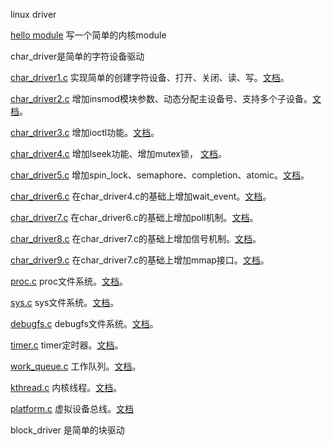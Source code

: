 linux driver

[hello module](https://github.com/sloongz/linux_driver/tree/master/hello_module) 写一个简单的内核module

char_driver是简单的字符设备驱动

[char_driver1.c](https://github.com/sloongz/linux_driver/blob/master/char_driver/char_driver1.c) 实现简单的创建字符设备、打开、关闭、读、写。[文档](https://github.com/sloongz/linux_driver/blob/master/char_driver/char_driver1.md)。

[char_driver2.c](https://github.com/sloongz/linux_driver/blob/master/char_driver/char_driver2.c) 增加insmod模块参数、动态分配主设备号、支持多个子设备。[文档](https://github.com/sloongz/linux_driver/blob/master/char_driver/char_driver2.md)。

[char_driver3.c](https://github.com/sloongz/linux_driver/blob/master/char_driver/char_driver3.c) 增加ioctl功能。[文档](https://github.com/sloongz/linux_driver/blob/master/char_driver/char_driver3.md)。

[char_driver4.c](https://github.com/sloongz/linux_driver/blob/master/char_driver/char_driver4.c) 增加lseek功能、增加mutex锁， [文档](https://github.com/sloongz/linux_driver/blob/master/char_driver/char_driver4.md)。

[char_driver5.c](https://github.com/sloongz/linux_driver/blob/master/char_driver/char_driver5.c) 增加spin_lock、semaphore、completion、atomic。[文档](https://github.com/sloongz/linux_driver/blob/master/char_driver/char_driver5.md)。

[char_driver6.c](https://github.com/sloongz/linux_driver/blob/master/char_driver/char_driver6.c) 在char_driver4.c的基础上增加wait_event。[文档](https://github.com/sloongz/linux_driver/blob/master/char_driver/char_driver6.md)。

[char_driver7.c](https://github.com/sloongz/linux_driver/blob/master/char_driver/char_driver7.c) 在char_driver6.c的基础上增加poll机制。[文档](https://github.com/sloongz/linux_driver/blob/master/char_driver/char_driver7.md)。

[char_driver8.c](https://github.com/sloongz/linux_driver/blob/master/char_driver/char_driver8.c) 在char_driver7.c的基础上增加信号机制。[文档](https://github.com/sloongz/linux_driver/blob/master/char_driver/char_driver8.md)。

[char_driver9.c](https://github.com/sloongz/linux_driver/blob/master/char_driver/char_driver9.c) 在char_driver7.c的基础上增加mmap接口。[文档](https://github.com/sloongz/linux_driver/blob/master/char_driver/char_driver9.md)。

[proc.c](https://github.com/sloongz/linux_driver/blob/master/proc/proc.c) proc文件系统。[文档](https://github.com/sloongz/linux_driver/blob/master/proc/proc.md)。

[sys.c](https://github.com/sloongz/linux_driver/blob/master/sys/sys.c) sys文件系统。[文档](https://github.com/sloongz/linux_driver/blob/master/sys/sys.md)。

[debugfs.c](https://github.com/sloongz/linux_driver/blob/master/debugfs/debugfs.c) debugfs文件系统。[文档](https://github.com/sloongz/linux_driver/blob/master/debugfs/debugfs.md)。

[timer.c](https://github.com/sloongz/linux_driver/blob/master/timer/timer.c) timer定时器。[文档](https://github.com/sloongz/linux_driver/blob/master/timer/timer.md)。

[work_queue.c](https://github.com/sloongz/linux_driver/blob/master/work/work_queue.c) 工作队列。[文档](https://github.com/sloongz/linux_driver/blob/master/work/work_queue.md)。

[kthread.c](https://github.com/sloongz/linux_driver/blob/master/kthread/kthread.c) 内核线程。[文档](https://github.com/sloongz/linux_driver/blob/master/kthread/kthread.md)。

[platform.c](https://github.com/sloongz/linux_driver/blob/master/platform/platform.c) 虚拟设备总线。[文档](https://github.com/sloongz/linux_driver/blob/master/platform/platform.md)

block_driver 是简单的块驱动
